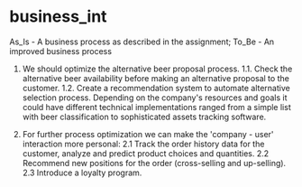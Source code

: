 # business_int

As_Is - A business process as described in the assignment;
To_Be - An improved business process


1. We should optimize the alternative beer proposal process.
1.1. Check the alternative beer availability before making an alternative proposal to the customer.
1.2. Create a recommendation system to automate alternative selection process. Depending on the company's resources and goals it could have different technical implementations ranged from a simple list with beer classification to sophisticated assets tracking software. 

2. For further process optimization we can make the 'company - user' interaction more personal:
2.1 Track the order history data for the customer, analyze and predict product choices and quantities.
2.2 Recommend new positions for the order (cross-selling and up-selling).
2.3 Introduce a loyalty program.
